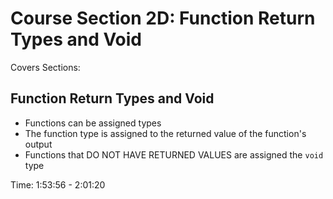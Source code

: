 # Course Section 2D: Function Return Types and Void

Covers Sections:

## Function Return Types and Void

- Functions can be assigned types
- The function type is assigned to the returned value of the function's output
- Functions that DO NOT HAVE RETURNED VALUES are assigned the `void` type

Time: 1:53:56 - 2:01:20
